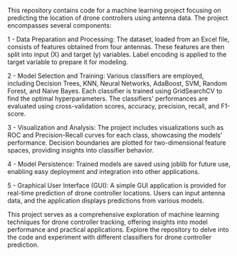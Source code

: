 This repository contains code for a machine learning project focusing on predicting the location of drone controllers using antenna data. The project encompasses several components:

1 - Data Preparation and Processing: The dataset, loaded from an Excel file, consists of features obtained from four antennas. These features are then split into input (X) and target (y) variables. Label encoding is applied to the target variable to prepare it for modeling.

2 - Model Selection and Training: Various classifiers are employed, including Decision Trees, KNN, Neural Networks, AdaBoost, SVM, Random Forest, and Naive Bayes. Each classifier is trained using GridSearchCV to find the optimal hyperparameters. The classifiers' performances are evaluated using cross-validation scores, accuracy, precision, recall, and F1-score.

3 - Visualization and Analysis: The project includes visualizations such as ROC and Precision-Recall curves for each class, showcasing the models' performance. Decision boundaries are plotted for two-dimensional feature spaces, providing insights into classifier behavior.

4 - Model Persistence: Trained models are saved using joblib for future use, enabling easy deployment and integration into other applications.

5 - Graphical User Interface (GUI): A simple GUI application is provided for real-time prediction of drone controller locations. Users can input antenna data, and the application displays predictions from various models.

This project serves as a comprehensive exploration of machine learning techniques for drone controller tracking, offering insights into model performance and practical applications. Explore the repository to delve into the code and experiment with different classifiers for drone controller prediction.
